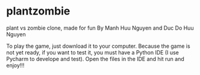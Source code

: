 # plantzombie
plant vs zombie clone, made for fun
By Manh Huu Nguyen and Duc Do Huu Nguyen

To play the game, just download it to your computer. Because the game is not yet ready, if you want to test it, you must have a Python IDE (I use Pycharm to develope and test). Open the files in the IDE and hit run and enjoy!!!

